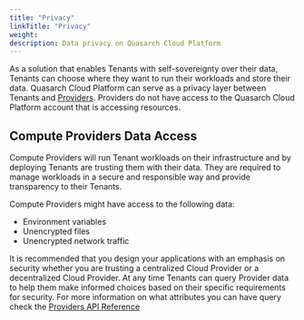```yaml
---
title: "Privacy"
linkTitle: "Privacy"
weight:
description: Data privacy on Quasarch Cloud Platform
---
```


As a solution that enables Tenants with self-sovereignty over their data, Tenants can choose where they want to run their workloads and store their data.
Quasarch Cloud Platform can serve as a privacy layer between Tenants and [Providers](../providers.md).
Providers do not have access to the Quasarch Cloud Platform account that is accessing resources.

## Compute Providers Data Access
Compute Providers will run Tenant workloads on their infrastructure and by deploying Tenants are trusting them with their data.
They are required to manage workloads in a secure and responsible way and provide transparency to their Tenants.

Compute Providers might have access to the following data:
- Environment variables
- Unencrypted files
- Unencrypted network traffic

It is recommended that you design your applications with an emphasis on security whether you are trusting a centralized Cloud Provider or a decentralized Cloud Provider.
At any time Tenants can query Provider data to help them make informed choices based on their specific requirements for security.
For more information on what attributes you can have query check the [Providers API Reference](../api-reference)

